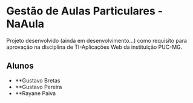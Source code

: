 # Gestão de Aulas Particulares - NaAula

Projeto desenvolvido (ainda em desenvolvimento...) como requisito para aprovação na disciplina de TI-Aplicações Web da instituição PUC-MG.


## Alunos

* **Gustavo Bretas
* **Gustavo Pereira
* **Rayane Paiva
